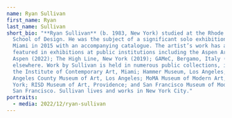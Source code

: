 ```yaml
---
name: Ryan Sullivan
first_name: Ryan
last_name: Sullivan
short_bio: "**Ryan Sullivan** (b. 1983, New York) studied at the Rhode Island
  School of Design. He was the subject of a significant solo exhibition at ICA
  Miami in 2015 with an accompanying catalogue. The artist’s work has also been
  featured in exhibitions at public institutions including the Aspen Art Museum,
  Aspen (2022); The High Line, New York (2019); GAMeC, Bergamo, Italy (2018) and
  elsewhere. Work by Sullivan is held in numerous public collections, including
  the Institute of Contemporary Art, Miami; Hammer Museum, Los Angeles; Los
  Angeles County Museum of Art, Los Angeles; MoMA Museum of Modern Art, New
  York; RISD Museum of Art, Providence; and San Francisco Museum of Modern Art,
  San Francisco. Sullivan lives and works in New York City."
portraits:
  - media: 2022/12/ryan-sullivan
---
```

